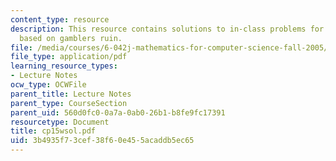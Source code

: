 ```yaml
---
content_type: resource
description: This resource contains solutions to in-class problems for week 15, wednesday
  based on gamblers ruin.
file: /media/courses/6-042j-mathematics-for-computer-science-fall-2005/3b4935f73cef38f60e455acaddb5ec65_cp15wsol.pdf
file_type: application/pdf
learning_resource_types:
- Lecture Notes
ocw_type: OCWFile
parent_title: Lecture Notes
parent_type: CourseSection
parent_uid: 560d0fc0-0a7a-0ab0-26b1-b8fe9fc17391
resourcetype: Document
title: cp15wsol.pdf
uid: 3b4935f7-3cef-38f6-0e45-5acaddb5ec65
---
```

